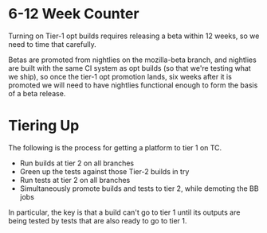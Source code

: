 # 6-12 Week Counter

Turning on Tier-1 opt builds requires releasing a beta within 12 weeks, so we
need to time that carefully.

Betas are promoted from nightlies on the mozilla-beta branch, and nightlies are
built with the same CI system as opt builds (so that we're testing what we
ship), so once the tier-1 opt promotion lands, six weeks after it is promoted
we will need to have nightlies functional enough to form the basis of a beta
release.

# Tiering Up

The following is the process for getting a platform to tier 1 on TC.

 * Run builds at tier 2 on all branches
 * Green up the tests against those Tier-2 builds in try
 * Run tests at tier 2 on all branches
 * Simultaneously promote builds and tests to tier 2, while demoting the BB jobs

In particular, the key is that a build can't go to tier 1 until its outputs are
being tested by tests that are also ready to go to tier 1.
